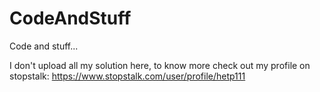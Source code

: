 # CodeAndStuff
Code and stuff...

I don't upload all my solution here, to know more check out my profile on stopstalk: https://www.stopstalk.com/user/profile/hetp111
